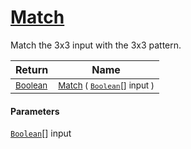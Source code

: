 # [Match](./PatternMatching3x3-100664219.md)

Match the 3x3 input with the 3x3 pattern.

| Return | Name | 
| --- | --- | 
| <sub>[Boolean](https://docs.microsoft.com/en-us/dotnet/api/System.Boolean)</sub>| <sub>[Match](./PatternMatching3x3-100664219.md) ( [`Boolean`](https://docs.microsoft.com/en-us/dotnet/api/System.Boolean)[] input )</sub>| <br>


#### Parameters
[`Boolean`](https://docs.microsoft.com/en-us/dotnet/api/System.Boolean)[] input